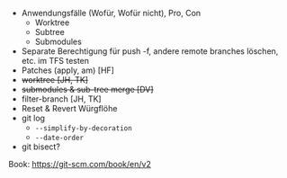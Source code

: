 - Anwendungsfälle (Wofür, Wofür nicht), Pro, Con
  - Worktree
  - Subtree
  - Submodules
- Separate Berechtigung für push -f, andere remote branches löschen, etc. im TFS testen
- Patches (apply, am) [HF]
- ~~worktree [JH, TK]~~
- ~~submodules & sub-tree merge [DV]~~
- filter-branch [JH, TK]
- Reset & Revert Würgflöhe
- git log
  - `--simplify-by-decoration`
  - `--date-order`
- git bisect?

Book: https://git-scm.com/book/en/v2
